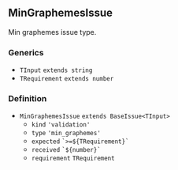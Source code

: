 MinGraphemesIssue
-----------------

Min graphemes issue type.

### Generics

*   `TInput` `extends string`
*   `TRequirement` `extends number`

### Definition

*   `MinGraphemesIssue` `extends BaseIssue<TInput>`
    *   `kind` `'validation'`
    *   `type` `'min_graphemes'`
    *   `expected` `` `>=${TRequirement}` ``
    *   `received` `` `${number}` ``
    *   `requirement` `TRequirement`